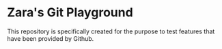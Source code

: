# Zara's Git Playground

This repository is specifically created for the purpose to test features that have been provided by Github.
